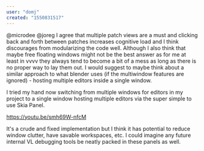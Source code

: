 ```yaml
---
user: "domj"
created: "1550831517"
---
```


@microdee @joreg I agree that multiple patch views are a must and clicking back and forth between patches increases cognitive load and I think discourages from modularizing the code well. Although I also think that maybe free floating windows might not be the best answer as for me at least in vvvv they always tend to become a bit of a mess as long as there is no proper way to lay them out. I would suggest to maybe think about a similar approach to what blender uses (if the multiwindow features are ignored) - hosting multiple editors inside a single window.

I tried my hand now switching from multiple windows for editors in my project to a single window hosting multiple editors via the super simple to use Skia Panel.

https://youtu.be/smh69W-nfcM

It's a crude and fixed implementation but I think it has potential to reduce window clutter, have savable workspaces, etc. I could imagine any future internal VL debugging tools be neatly packed in these panels as well.

